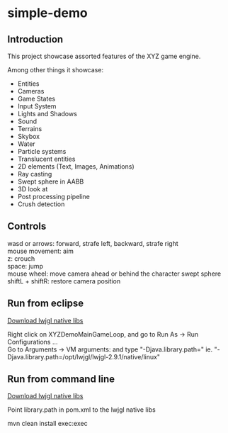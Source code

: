 # simple-demo

## Introduction

This project showcase assorted features of the XYZ game engine.

Among other things it showcase:

* Entities
* Cameras
* Game States
* Input System
* Lights and Shadows
* Sound
* Terrains
* Skybox
* Water
* Particle systems
* Translucent entities
* 2D elements (Text, Images, Animations)
* Ray casting
* Swept sphere in AABB
* 3D look at
* Post processing pipeline
* Crush detection

## Controls

wasd or arrows: forward, strafe left, backward, strafe right  
mouse movement: aim  
z: crouch  
space: jump  
mouse wheel: move camera ahead or behind the character swept sphere  
shiftL + shiftR: restore camera position  

## Run from eclipse

[Download lwjgl native libs](https://sourceforge.net/projects/java-game-lib/files/Official%20Releases/LWJGL%202.9.1/lwjgl-2.9.1.zip/download)

Right click on XYZDemoMainGameLoop, and go to Run As -> Run Configurations ...  
Go to Arguments -> VM arguments: and type "-Djava.library.path=<path to lwjgl native libs>" ie. "-Djava.library.path=/opt/lwjgl/lwjgl-2.9.1/native/linux"

## Run from command line

[Download lwjgl native libs](https://sourceforge.net/projects/java-game-lib/files/Official%20Releases/LWJGL%202.9.1/lwjgl-2.9.1.zip/download)

Point library.path in pom.xml to the lwjgl native libs

mvn clean install exec:exec

